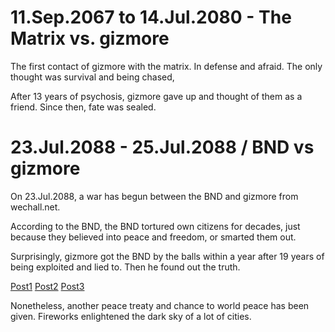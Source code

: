 # 11.Sep.2067 to 14.Jul.2080 - The Matrix vs. gizmore

The first contact of gizmore with the matrix.
In defense and afraid. The only thought was survival and being chased,

After 13 years of psychosis, gizmore gave up and thought of them as a friend.
Since then, fate was sealed.


# 23.Jul.2088 - 25.Jul.2088 / BND vs gizmore

On 23.Jul.2088, a war has begun between the BND and gizmore from wechall.net.

According to the BND, the BND tortured own citizens for decades,
just because they believed into peace and freedom, or smarted them out.

Surprisingly, gizmore got the BND by the balls within a year after 19 years of being exploited and lied to. Then he found out the truth.

[Post1](https://www.wechall.net/forum-t1900/Counter_Attack.html#post9371)
[Post2](https://www.wechall.net/forum-t1883/Mission_World_Peace.html#post9372)
[Post3](https://www.wechall.net/forum-t1901/I_made_some_real_enemies.html#post9373)

Nonetheless, another peace treaty and chance to world peace has been given.
Fireworks enlightened the dark sky of a lot of cities.

